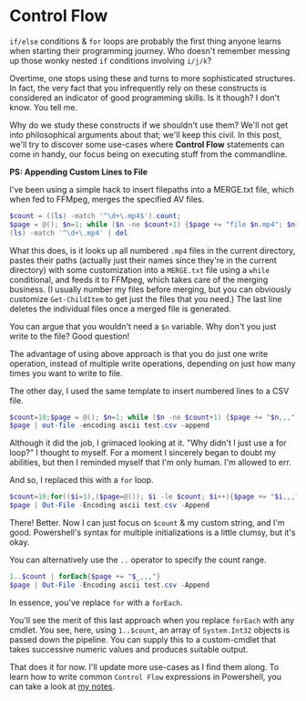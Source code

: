 # Control Flow

`if/else` conditions & `for` loops are probably the first thing anyone learns when starting their programming journey. Who doesn't remember messing up those wonky nested `if` conditions involving `i/j/k`?

Overtime, one stops using these and turns to more sophisticated structures. In fact, the very fact that you infrequently rely on these constructs is considered an indicator of good programming skills. Is it though? I don't know. You tell me.

Why do we study these constructs if we shouldn't use them? We'll not get into philosophical arguments about that; we'll keep this civil. In this post, we'll try to discover some use-cases where __Control Flow__ statements can come in handy, our focus being on executing stuff from the commandline.

__PS: Appending Custom Lines to File__ <br>

I've been using a simple hack to insert filepaths into a MERGE.txt file, which when  fed to FFMpeg, merges the specified AV files.
```powershell
$count = ((ls) -match '^\d+\.mp4$').count;
$page = @(); $n=1; while ($n -ne $count+1) {$page += "file $n.mp4"; $n++}; $page | out-file -encoding ascii MERGE.txt; ffmpeg -f concat -safe 0 -i MERGE.txt -c copy OUTPUT.mp4
(ls) -match '^\d+\.mp4' | del
```
What this does, is it looks up all numbered `.mp4` files in the current directory, pastes their paths (actually just their names since they're in the current directory) with some customization into a `MERGE.txt` file using a `while` conditional, and feeds it to FFMpeg, which takes care of the merging business. (I usually number my files before merging, but you can obviously customize `Get-ChildItem` to get just the files that you need.) The last line deletes the individual files once a merged file is generated.

You can argue that you wouldn't need a `$n` variable. Why don't you just write to the file? Good question!

The advantage of using above approach is that you do just one write operation, instead of multiple write operations, depending on just how many times you want to write to file.

The other day, I used the same template to insert numbered lines to a CSV file.
```powershell
$count=10;$page = @(); $n=1; while ($n -ne $count+1) {$page += "$n,,,"; $n++}
$page | out-file -encoding ascii test.csv -append
```
Although it did the job, I grimaced looking at it. "Why didn't I just use a for loop?" I thought to myself. For a moment I sincerely began to doubt my abilities, but then I reminded myself that I'm only human. I'm allowed to err.

And so, I replaced this with a `for` loop.
```powershell
$count=10;for(($i=1),($page=@()); $i -le $count; $i++){$page += "$i,,,"}
$page | Out-File -Encoding ascii test.csv -Append
```
There! Better. Now I can just focus on `$count` & my custom string, and I'm good. Powershell's syntax for multiple initializations is a little clumsy, but it's okay.

You can alternatively use the `..` operator to specify the count range.
```powershell
1..$count | forEach{$page += "$_,,,"}
$page | Out-File -Encoding ascii test.csv -Append
```
In essence, you've replace `for` with a `forEach`.

You'll see the merit of this last approach when you replace `forEach` with any cmdlet. You see, here, using `1..$count`, an array of `System.Int32` objects is passed down the pipeline. You can supply this to a custom-cmdlet that takes successive numeric values and produces suitable output.

That does it for now. I'll update more use-cases as I find them along. To learn how to write common `Control Flow` expressions in Powershell, you can take a look at [my notes](https://github.com/CRTejaswi/resources/blob/master/languages/ps/README.md#control-flow).

